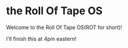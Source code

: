 # the Roll Of Tape OS

Welcome to the Roll Of Tape OS(ROT for short)!

I'll finish this at 4pm eastern!
